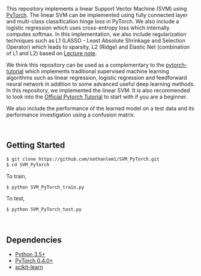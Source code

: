 This repository implements a linear Support Vector Machine (SVM) using [PyTorch](https://github.com/pytorch/pytorch). The linear SVM can be implemented using fully connected layer and multi-class
classification hinge loss in PyTorch. We also include a logistic regression which uses cross-entropy loss which internally
computes softmax. In this implementation, we also include regularization techniques such as L1 (LASSO - Least Absolute Shrinkage and Selection Operator)
which leads to sparsity, L2 (Ridge) and Elastic Net (combination of L1 and L2) based on [Lecture note](http://cs231n.stanford.edu/slides/2020/lecture_3.pdf). 

We think this repository can be used as a complementary to the [pytorch-tutorial](https://github.com/nathanlem1/pytorch-tutorial) which implements
traditional supervised machine learning algorithms such as linear regression, logistic regression and feedforward neural 
network in addition to some advanced useful deep learning methods. In this repository, we implemented the linear SVM.  It is also recommended to look into the [Official Pytorch Tutorial](https://pytorch.org/tutorials/index.html) 
to start with if you are a beginner.

We also include the performance of the learned model on a test data and its performance investigation
using a confusion matrix.


<br/>

## Getting Started
```bash
$ git clone https://github.com/nathanlem1/SVM_PyTorch.git
$ cd SVM_PyTorch
```
To train,
```bash
$ python SVM_PyTorch_train.py
```
To test,
```bash
$ python SVM_PyTorch_test.py
```

<br/>

## Dependencies
* [Python 3.5+](https://www.python.org/downloads/)
* [PyTorch 0.4.0+](http://pytorch.org/)
* [scikit-learn](https://scikit-learn.org/stable/)




